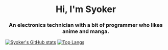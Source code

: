 <h1 align=center>Hi, I'm Syoker</h1>
<h3 align=center>An electronics technician with a bit of programmer who likes anime and manga.</h3>

[![Syoker's GitHub stats](https://github-readme-stats.vercel.app/api?username=Syoker)](https://github.com/Syoker/github-readme-stats)
[![Top Langs](https://github-readme-stats.vercel.app/api/top-langs/?username=Syoker)](https://github.com/Syoker/github-readme-stats)